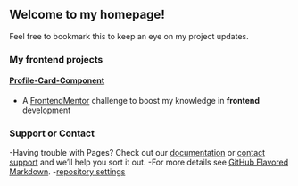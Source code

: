 ## Welcome to my homepage!
Feel free to bookmark this to keep an eye on my project updates.

### My frontend projects
#### [Profile-Card-Component](https://elshindr.github.io/Profile-Card-Component/)
- A [FrontendMentor](https://www.frontendmentor.io/challenges) challenge to boost my knowledge in **frontend** development

### Support or Contact
-Having trouble with Pages? Check out our [documentation](https://docs.github.com/categories/github-pages-basics/) or [contact support](https://support.github.com/contact) and we’ll help you sort it out.
-For more details see [GitHub Flavored Markdown](https://guides.github.com/features/mastering-markdown/).
-[repository settings](https://github.com/Elshindr/Elshindr.github.io/settings)

